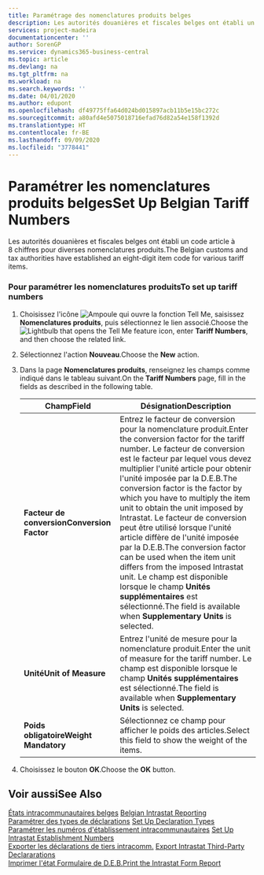 ```yaml
---
title: Paramétrage des nomenclatures produits belges
description: Les autorités douanières et fiscales belges ont établi un code article à 8 chiffres pour diverses nomenclatures produits.
services: project-madeira
documentationcenter: ''
author: SorenGP
ms.service: dynamics365-business-central
ms.topic: article
ms.devlang: na
ms.tgt_pltfrm: na
ms.workload: na
ms.search.keywords: ''
ms.date: 04/01/2020
ms.author: edupont
ms.openlocfilehash: df49775ffa64d024bd015897acb11b5e15bc272c
ms.sourcegitcommit: a80afd4e5075018716efad76d82a54e158f1392d
ms.translationtype: HT
ms.contentlocale: fr-BE
ms.lasthandoff: 09/09/2020
ms.locfileid: "3778441"
---
```

# <a name="set-up-belgian-tariff-numbers"></a><span data-ttu-id="1d368-103">Paramétrer les nomenclatures produits belges</span><span class="sxs-lookup"><span data-stu-id="1d368-103">Set Up Belgian Tariff Numbers</span></span>
<span data-ttu-id="1d368-104">Les autorités douanières et fiscales belges ont établi un code article à 8 chiffres pour diverses nomenclatures produits.</span><span class="sxs-lookup"><span data-stu-id="1d368-104">The Belgian customs and tax authorities have established an eight-digit item code for various tariff items.</span></span>  

### <a name="to-set-up-tariff-numbers"></a><span data-ttu-id="1d368-105">Pour paramétrer les nomenclatures produits</span><span class="sxs-lookup"><span data-stu-id="1d368-105">To set up tariff numbers</span></span>  

1.  <span data-ttu-id="1d368-106">Choisissez l'icône ![Ampoule qui ouvre la fonction Tell Me](../../media/ui-search/search_small.png "Dites-moi ce que vous voulez faire"), saisissez **Nomenclatures produits**, puis sélectionnez le lien associé.</span><span class="sxs-lookup"><span data-stu-id="1d368-106">Choose the ![Lightbulb that opens the Tell Me feature](../../media/ui-search/search_small.png "Tell me what you want to do") icon, enter **Tariff Numbers**, and then choose the related link.</span></span>  
2.  <span data-ttu-id="1d368-107">Sélectionnez l'action **Nouveau**.</span><span class="sxs-lookup"><span data-stu-id="1d368-107">Choose the **New** action.</span></span>  
3.  <span data-ttu-id="1d368-108">Dans la page **Nomenclatures produits**, renseignez les champs comme indiqué dans le tableau suivant.</span><span class="sxs-lookup"><span data-stu-id="1d368-108">On the **Tariff Numbers** page, fill in the fields as described in the following table.</span></span>  

    |<span data-ttu-id="1d368-109">Champ</span><span class="sxs-lookup"><span data-stu-id="1d368-109">Field</span></span>|<span data-ttu-id="1d368-110">Désignation</span><span class="sxs-lookup"><span data-stu-id="1d368-110">Description</span></span>|  
    |---------------------------------|---------------------------------------|  
    |<span data-ttu-id="1d368-111">**Facteur de conversion**</span><span class="sxs-lookup"><span data-stu-id="1d368-111">**Conversion Factor**</span></span>|<span data-ttu-id="1d368-112">Entrez le facteur de conversion pour la nomenclature produit.</span><span class="sxs-lookup"><span data-stu-id="1d368-112">Enter the conversion factor for the tariff number.</span></span> <span data-ttu-id="1d368-113">Le facteur de conversion est le facteur par lequel vous devez multiplier l'unité article pour obtenir l'unité imposée par la D.E.B.</span><span class="sxs-lookup"><span data-stu-id="1d368-113">The conversion factor is the factor by which you have to multiply the item unit to obtain the unit imposed by Intrastat.</span></span> <span data-ttu-id="1d368-114">Le facteur de conversion peut être utilisé lorsque l'unité article diffère de l'unité imposée par la D.E.B.</span><span class="sxs-lookup"><span data-stu-id="1d368-114">The conversion factor can be used when the item unit differs from the imposed Intrastat unit.</span></span> <span data-ttu-id="1d368-115">Le champ est disponible lorsque le champ **Unités supplémentaires** est sélectionné.</span><span class="sxs-lookup"><span data-stu-id="1d368-115">The field is available when **Supplementary Units** is selected.</span></span>|  
    |<span data-ttu-id="1d368-116">**Unité**</span><span class="sxs-lookup"><span data-stu-id="1d368-116">**Unit of Measure**</span></span>|<span data-ttu-id="1d368-117">Entrez l'unité de mesure pour la nomenclature produit.</span><span class="sxs-lookup"><span data-stu-id="1d368-117">Enter the unit of measure for the tariff number.</span></span> <span data-ttu-id="1d368-118">Le champ est disponible lorsque le champ **Unités supplémentaires** est sélectionné.</span><span class="sxs-lookup"><span data-stu-id="1d368-118">The field is available when **Supplementary Units** is selected.</span></span>|  
    |<span data-ttu-id="1d368-119">**Poids obligatoire**</span><span class="sxs-lookup"><span data-stu-id="1d368-119">**Weight Mandatory**</span></span>|<span data-ttu-id="1d368-120">Sélectionnez ce champ pour afficher le poids des articles.</span><span class="sxs-lookup"><span data-stu-id="1d368-120">Select this field to show the weight of the items.</span></span>|  

4.  <span data-ttu-id="1d368-121">Choisissez le bouton **OK**.</span><span class="sxs-lookup"><span data-stu-id="1d368-121">Choose the **OK** button.</span></span>  
  
## <a name="see-also"></a><span data-ttu-id="1d368-122">Voir aussi</span><span class="sxs-lookup"><span data-stu-id="1d368-122">See Also</span></span>  
 <span data-ttu-id="1d368-123">[États intracommunautaires belges](belgian-intrastat-reporting.md) </span><span class="sxs-lookup"><span data-stu-id="1d368-123">[Belgian Intrastat Reporting](belgian-intrastat-reporting.md) </span></span>  
 <span data-ttu-id="1d368-124">[Paramétrer des types de déclarations](how-to-set-up-declaration-types.md) </span><span class="sxs-lookup"><span data-stu-id="1d368-124">[Set Up Declaration Types](how-to-set-up-declaration-types.md) </span></span>  
 <span data-ttu-id="1d368-125">[Paramétrer les numéros d'établissement intracommunautaires](how-to-set-up-intrastat-establishment-numbers.md) </span><span class="sxs-lookup"><span data-stu-id="1d368-125">[Set Up Intrastat Establishment Numbers](how-to-set-up-intrastat-establishment-numbers.md) </span></span>  
 <span data-ttu-id="1d368-126">[Exporter les déclarations de tiers intracomm.](how-to-export-intrastat-third-party-declararations.md) </span><span class="sxs-lookup"><span data-stu-id="1d368-126">[Export Intrastat Third-Party Declararations](how-to-export-intrastat-third-party-declararations.md) </span></span>  
 [<span data-ttu-id="1d368-127">Imprimer l'état Formulaire de D.E.B.</span><span class="sxs-lookup"><span data-stu-id="1d368-127">Print the Intrastat Form Report</span></span>](how-to-print-the-intrastat-form-report.md)
